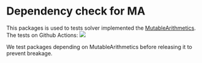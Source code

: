 # Dependency check for MA

This packages is used to tests solver implemented the [MutableArithmetics](https://github.com/jump-dev/MutableArithmetics.jl).
The tests on Github Actions: [![][build-img]][build-url]

We test packages depending on MutableArithmetics before releasing it to prevent breakage.

[build-img]: https://github.com/blegat/MACheckDeps/workflows/CI/badge.svg?branch=master
[build-url]: https://github.com/blegat/MACheckDeps/actions?query=workflow%3ACI
